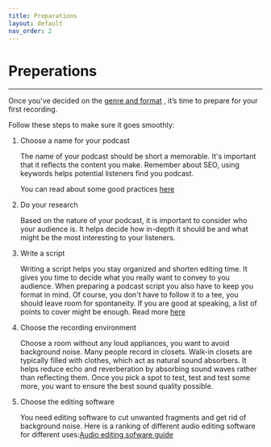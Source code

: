 ```yaml
---
title: Preparations
layout: default
nav_order: 2
---
```


# Preperations
---

Once you've decided on the [genre and format](Index.md)
, it’s time to prepare for your first recording.

Follow these steps to make sure it goes smoothly:

1. Choose a name for your podcast 
   
   The name of your podcast should be short a memorable. It's important that it reflects the content you make. Remember about SEO, using keywords helps potential listeners find you podcast. 
   
   You can read about some good practices [here](https://podcasters.spotify.com/resources/learn/create/podcast-name.)


2. Do your research
   
   Based on the nature of your podcast, it is important to consider who your audience is. It helps decide how in-depth it should be and what might be the most interesting to your listeners.

3. Write a script
   
   Writing a script helps you stay organized and shorten editing time. It gives you time to decide what you really want to convey to you audience. When preparing a podcast script you also have to keep you format in mind. Of course, you don't have to follow it to a tee, you should leave room for spontaneity. If you are good at speaking, a list of points to cover might be enough. Read more [here](https://podcasters.spotify.com/resources/learn/create/how-to-write-podcast-scripts )


4. Choose the recording environment
   
   Choose a room without any loud appliances, you want to avoid background noise. Many people record in closets.  Walk-in closets are typically filled with clothes, which act as natural sound absorbers. It helps reduce echo and reverberation by absorbing sound waves rather than reflecting them. Once you pick a spot to test, test and test some more, you want to ensure the best sound quality possible.

5. Choose the editing software
   
   You need editing software to cut unwanted fragments and get rid of background noise. Here is a ranking of different audio editing software for different uses:[Audio editing sofware guide]( https://www.fiverr.com/resources/guides/music-audio/podcast-editing-software )



